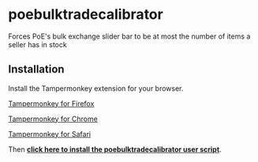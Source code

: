 # poebulktradecalibrator
Forces PoE's bulk exchange slider bar to be at most the number of items a seller has in stock

## Installation
Install the Tampermonkey extension for your browser.

[Tampermonkey for Firefox](https://addons.mozilla.org/en-US/firefox/addon/tampermonkey/)

[Tampermonkey for Chrome](https://chrome.google.com/webstore/detail/tampermonkey/dhdgffkkebhmkfjojejmpbldmpobfkfo)

[Tampermonkey for Safari](https://tampermonkey.net/?browser=safari)

Then **[click here to install the poebulktradecalibrator user script](https://raw.githubusercontent.com/brandnola/poebulktradecalibrator/master/PoeBulkTradeCalibrator.js)**.
